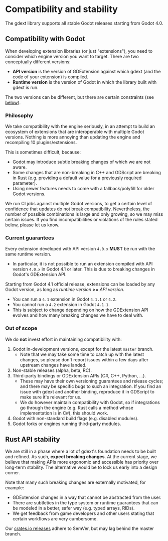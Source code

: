 <!--
  ~ Copyright (c) godot-rust; Bromeon and contributors.
  ~ This Source Code Form is subject to the terms of the Mozilla Public
  ~ License, v. 2.0. If a copy of the MPL was not distributed with this
  ~ file, You can obtain one at https://mozilla.org/MPL/2.0/.
-->

# Compatibility and stability

The gdext library supports all stable Godot releases starting from Godot 4.0.


## Compatibility with Godot

When developing extension libraries (or just "extensions"), you need to consider which engine version you want to target.
There are two conceptually different versions:

- **API version** is the version of GDExtension against which gdext (and the code of your extension) is compiled.
- **Runtime version** is the version of Godot in which the library built with gdext is run.

The two versions can be different, but there are certain constraints (see [below](#current-guarantees)).


### Philosophy

We take compatibility with the engine seriously, in an attempt to build an ecosystem of extensions that are interoperable with multiple
Godot versions. Nothing is more annoying than updating the engine and recompiling 10 plugins/extensions.

This is sometimes difficult, because:

- Godot may introduce subtle breaking changes of which we are not aware.
- Some changes that are non-breaking in C++ and GDScript are breaking in Rust (e.g. providing a default value for a previously required parameter).
- Using newer features needs to come with a fallback/polyfill for older Godot versions.

We run CI jobs against multiple Godot versions, to get a certain level of confidence that updates do not break compatibility.
Nevertheless, the number of possible combinations is large and only growing, so we may miss certain issues.
If you find incompatibilities or violations of the rules stated below, please let us know.


### Current guarantees

Every extension developed with API version `4.0.x` **MUST** be run with the same runtime version.

- In particular, it is not possible to run an extension compiled with API version `4.0.x` in Godot 4.1 or later.
  This is due to breaking changes in Godot's GDExtension API.

Starting from Godot 4.1 official release, extensions can be loaded by any Godot version, as long as
_runtime version **>=** API version_.

- You can run a `4.1` extension in Godot `4.1.1` or `4.2`.
- You cannot run a `4.2` extension in Godot `4.1.1`.
- This is subject to change depending on how the GDExtension API evolves and how many breaking changes we have to deal with.


### Out of scope

We do **not** invest effort in maintaining compatibility with:

1. Godot in-development versions, except for the latest `master` branch.
   - Note that we may take some time to catch up with the latest changes, so please don't report issues within a few days after
     upstream changes have landed.
2. Non-stable releases (alpha, beta, RC).
3. Third-party bindings or GDExtension APIs (C#, C++, Python, ...).
   - These may have their own versioning guarantees and release cycles; and there may be specific bugs to such an integration.
     If you find an issue with gdext and another binding, reproduce it in GDScript to make sure it's relevant for us.
   - We do however maintain compatibility with Godot, so if integrations go through the engine (e.g. Rust calls a method whose
     implementation is in C#), this should work.
4. Godot with non-standard build flags (e.g. disabled modules).
5. Godot forks or engines running third-party modules.


## Rust API stability

We are still in a phase where a lot of gdext's foundation needs to be built and refined. As such, **expect breaking changes**.
At the current stage, we believe that making APIs more ergonomic and accessible has priority over long-term stability.
The alternative would be to lock us early into a design corner.

Note that many such breaking changes are externally motivated, for example:

- GDExtension changes in a way that cannot be abstracted from the user.
- There are subtleties in the type system or runtime guarantees that can be modeled in a better, safer way (e.g. typed arrays, RIDs).
- We get feedback from game developers and other users stating that certain workflows are very cumbersome.

Our [crates.io releases](https://crates.io/crates/godot) adhere to SemVer, but may lag behind the master branch.
